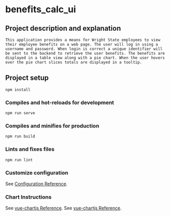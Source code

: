 # benefits_calc_ui

## Project description and explanation

```
This application provides a means for Wright State employees to view their employee benefits on a web page. The user will log in using a username and password. When login is correct a unique identifier will be sent to the backend to retrieve the user benefits. The benefits are displayed in a table view along with a pie chart. When the user hovers over the pie chart slices totals are displayed in a tooltip.
```

## Project setup

```
npm install
```

### Compiles and hot-reloads for development

```
npm run serve
```

### Compiles and minifies for production

```
npm run build
```

### Lints and fixes files

```
npm run lint
```

### Customize configuration

See [Configuration Reference](https://cli.vuejs.org/config/).

### Chart Instructions

See [vue-chartjs Reference](https://vue-chartjs.org/guide/#introduction).
See [vue-chartjs Reference](https://chartjs.org).
